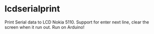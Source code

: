 # lcdserialprint
Print Serial data to LCD Nokia 5110. Support for enter next line, clear the screen when it run out. Run on Arduino!
